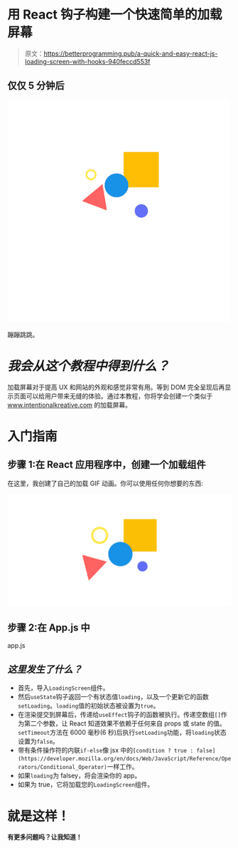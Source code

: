 # 用 React 钩子构建一个快速简单的加载屏幕

> 原文：<https://betterprogramming.pub/a-quick-and-easy-react-js-loading-screen-with-hooks-940feccd553f>

## 仅仅 5 分钟后

![](img/be3b6e2ae615f30a5135becb5cc7e0b3.png)

蹦蹦跳跳。

# ***我会从这个教程中得到什么？***

加载屏幕对于提高 UX 和网站的外观和感觉非常有用。等到 DOM 完全呈现后再显示页面可以给用户带来无缝的体验。通过本教程，你将学会创建一个类似于 www.intentionalkreative.com 的加载屏幕。

# 入门指南

## 步骤 1:在 React 应用程序中，创建一个加载组件

在这里，我创建了自己的加载 GIF 动画。你可以使用任何你想要的东西:

![](img/79b54543c9a83330d22f5beafed22a44.png)

## 步骤 2:在 App.js 中

app.js

## ***这里发生了什么？***

*   首先，导入`LoadingScreen`组件。
*   然后`useState`钩子返回一个有状态值`loading`，以及一个更新它的函数`setLoading`。`loading`值的初始状态被设置为`true`。
*   在渲染提交到屏幕后，传递给`useEffect`钩子的函数被执行。传递空数组`[]`作为第二个参数，让 React 知道效果不依赖于任何来自 props 或 state 的值。`setTimeout`方法在 6000 毫秒(6 秒)后执行`setLoading`功能，将`loading`状态设置为`false`。
*   带有条件操作符的内联`if-else`像 jsx 中的`[condition ? true : false](https://developer.mozilla.org/en/docs/Web/JavaScript/Reference/Operators/Conditional_Operator)`一样工作。
*   如果`loading`为 falsey，将会渲染你的 app。
*   如果为 true，它将加载您的`LoadingScreen`组件。

# 就是这样！

**有更多问题吗？让我知道！**